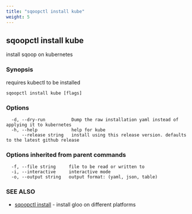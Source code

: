 ```yaml
---
title: "sqoopctl install kube"
weight: 5
---
```

## sqoopctl install kube

install sqoop on kubernetes

### Synopsis

requires kubectl to be installed

```
sqoopctl install kube [flags]
```

### Options

```
  -d, --dry-run          Dump the raw installation yaml instead of applying it to kubernetes
  -h, --help             help for kube
      --release string   install using this release version. defaults to the latest github release
```

### Options inherited from parent commands

```
  -f, --file string     file to be read or written to
  -i, --interactive     interactive mode
  -o, --output string   output format: (yaml, json, table)
```

### SEE ALSO

* [sqoopctl install](../sqoopctl_install)	 - install gloo on different platforms

